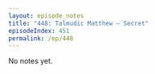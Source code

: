 ```yaml
---
layout: episode_notes
title: "448: Talmudic Matthew — Secret"
episodeIndex: 451
permalink: /ep/448
---
```

No notes yet.
